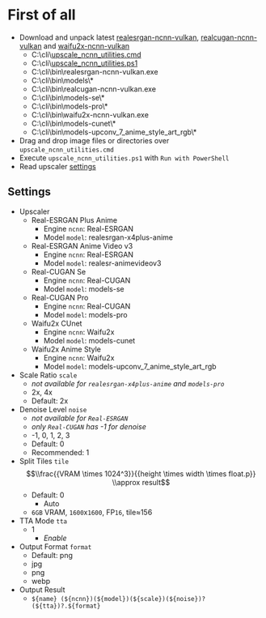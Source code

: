 # First of all

- Download and unpack latest [realesrgan-ncnn-vulkan](https://github.com/xinntao/Real-ESRGAN/releases), [realcugan-ncnn-vulkan](https://github.com/nihui/realcugan-ncnn-vulkan/releases) and [waifu2x-ncnn-vulkan](https://github.com/nihui/waifu2x-ncnn-vulkan/releases)
    - C:\cli\\[upscale_ncnn_utilities.cmd](https://raw.githubusercontent.com/jc3213/batchscript/main/upscale/upscale_ncnn_utilities.cmd)
    - C:\cli\\[upscale_ncnn_utilities.ps1](https://raw.githubusercontent.com/jc3213/batchscript/main/upscale/upscale_ncnn_utilities.ps1)
    - C:\cli\bin\realesrgan-ncnn-vulkan.exe
    - C:\cli\bin\models\\\*
    - C:\cli\bin\realcugan-ncnn-vulkan.exe
    - C:\cli\bin\models-se\\*
    - C:\cli\bin\models-pro\\*
    - C:\cli\bin\waifu2x-ncnn-vulkan.exe
    - C:\cli\bin\models-cunet\\*
    - C:\cli\bin\models-upconv_7_anime_style_art_rgb\\*
- Drag and drop image files or directories over `upscale_ncnn_utilities.cmd`
- Execute `upscale_ncnn_utilities.ps1` with `Run with PowerShell`
- Read upscaler [settings](#Settings)

## Settings
- Upscaler
    - Real-ESRGAN Plus Anime
        - Engine `ncnn`: Real-ESRGAN
        - Model `model`: realesrgan-x4plus-anime
    - Real-ESRGAN Anime Video v3
        - Engine `ncnn`: Real-ESRGAN
        - Model `model`: realesr-animevideov3
    - Real-CUGAN Se
        - Engine `ncnn`: Real-CUGAN
        - Model `model`: models-se
    - Real-CUGAN Pro
        - Engine `ncnn`: Real-CUGAN
        - Model `model`: models-pro
    - Waifu2x CUnet
        - Engine `ncnn`: Waifu2x
        - Model `model`: models-cunet
    - Waifu2x Anime Style
        - Engine `ncnn`: Waifu2x
        - Model `model`: models-upconv_7_anime_style_art_rgb
- Scale Ratio `scale`
    - *not available for `realesrgan-x4plus-anime` and `models-pro`*
    - 2x, 4x
    - Default: 2x
- Denoise Level `noise`
    - *not available for `Real-ESRGAN`*
    - *only `Real-CUGAN` has -1 for denoise*
    - -1, 0, 1, 2, 3
    - Default: 0
    - Recommended: 1
- Split Tiles `tile`
$$\\frac{{VRAM \times 1024^3}}{{height \times width \times float.p}} \\approx result$$
    - Default: 0
        - Auto
    - `6GB` VRAM, `1600`x`1600`, FP`16`, tile≈156
- TTA Mode `tta`
    - 1
        - *Enable*
- Output Format `format`
    - Default: png
    - jpg
    - png
    - webp
- Output Result
    - `${name} (${ncnn})(${model})(${scale})(${noise})?(${tta})?.${format}`
